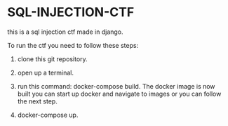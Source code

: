 # SQL-INJECTION-CTF
this is a sql injection ctf made in django. 

To run the ctf you need to follow these steps:

1. clone this git repository.

2. open up a terminal.

3. run this command: docker-compose build. The docker image is now built you can start up docker and navigate to images or you can follow the next step.

4. docker-compose up.
